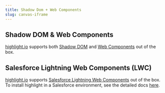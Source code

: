 ```yaml
---
title: Shadow Dom + Web Components
slug: canvas-iframe
---
```


## Shadow DOM & Web Components

[highlight.io](https://highlight.io) supports both [Shadow DOM](https://developer.mozilla.org/en-US/docs/Web/Web_Components/Using_shadow_DOM) and [Web Components](https://developer.mozilla.org/en-US/docs/Web/Web_Components) out of the box.

## Salesforce Lightning Web Components (LWC)

[highlight.io](https://highlight.io) supports [Salesforce Lightning Web Components](https://developer.salesforce.com/developer-centers/lightning-web-components) out of the box. To install highlight in a Salesforce environment, see the detailed docs [here](../../../getting-started/3_browser/7_replay-configuration/salesforce-lwc.md).
